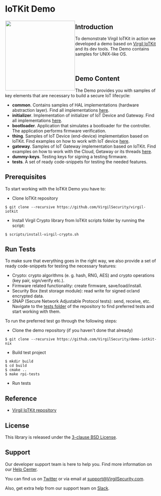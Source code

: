 # IoTKit Demo

<a href="https://developer.virgilsecurity.com/docs"><img width="230px" src="https://cdn.virgilsecurity.com/assets/images/github/logos/iotkit/IoTKit.png" align="left" hspace="1" vspace="3"></a>

## Introduction
To demonstrate Virgil IoTKit in action we developed a demo based on [Virgil IoTKit](https://github.com/VirgilSecurity/virgil-iotkit) and its dev tools. The Demo contains samples for UNIX-like OS.

&nbsp;

## Demo Content
The Demo provides you with samples of key elements that are necessary to build a secure IoT lifecycle:
- **common**. Contains samples of HAL implementations (hardware abstraction layer). Find all implementations [here](/common/src/sdk-impl).
- **initializer**. Implementation of initializer of IoT Device and Gateway. Find all implementations [here](/initializer/src/main.c).
- **bootloader**. Application that simulates a bootloader for the controller. The application performs firmware verification.
- **thing**. Samples of IoT Device (end-device) implementation based on IoTKit. Find examples on how to work with IoT device [here](/thing/src/main.c).
- **gateway**. Samples of IoT Gateway implementation based on IoTKit. Find examples on how to work with the Cloud, Getaway or its threads [here](/gateway/src).
- **dummy-keys**. Testing keys for signing a testing firmware.
- **tests**. A set of ready code-snippets for testing the needed features.


## Prerequisites
To start working with the IoTKit Demo you have to:
- Clone IoTKit repository
```shell
$ git clone --recursive https://github.com/VirgilSecurity/virgil-iotkit
```
- Install Virgil Crypto library from IoTKit scripts folder by running the script:
```shell
$ scripts/install-virgil-crypto.sh
```

## Run Tests
To make sure that everything goes in the right way, we also provide a set of ready code-snippets for testing the necessary features:
- Crypto: crypto algorithms (e. g. hash, RNG, AES) and crypto operations (key pair, sign/verify etc.).
- Firmware related functionality: create firmware, save/load/install.
- Security Box (test storage module): read write for signed or/and encrypted data.
- SNAP (Secure Network Adjustable Protocol tests): send, receive, etc.
Navigate to the [tests folder](/tests) of the repository to find preferred tests and start working with them.

To run the preferred test go through the following steps:
- Clone the demo repository (if you haven't done that already)
```shell
$ git clone --recursive https://github.com/VirgilSecurity/demo-iotkit-nix
```
- Build test project
```shell
$ mkdir build
$ cd build
$ cmake ..
$ make rpi-tests
```
- Run tests

## Reference
- [Virgil IoTKit repository](https://github.com/VirgilSecurity/virgil-iotkit)


## License

This library is released under the [3-clause BSD License](LICENSE).

<div id='support'/>

## Support
Our developer support team is here to help you. Find more information on our [Help Center](https://help.virgilsecurity.com/).

You can find us on [Twitter](https://twitter.com/VirgilSecurity) or via email at support@VirgilSecurity.com.

Also, get extra help from our support team on [Slack](https://virgilsecurity.com/join-community).
